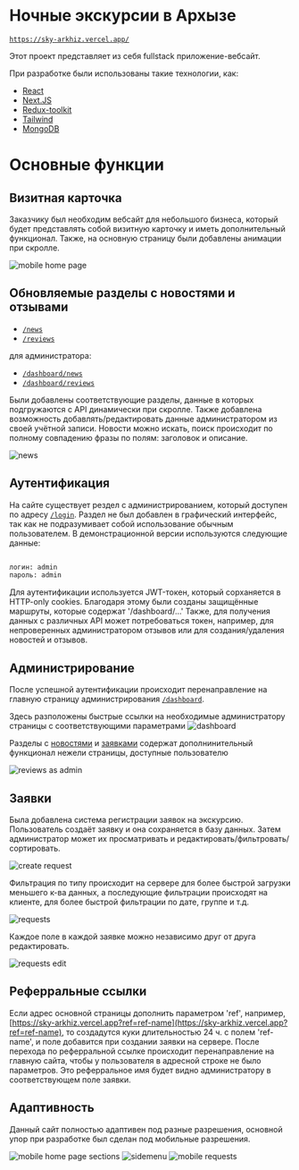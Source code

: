 # Ночные экскурсии в Архызе

[`https://sky-arkhiz.vercel.app/`](https://sky-arkhiz.vercel.app/)

Этот проект представляет из себя fullstack приложение-вебсайт.

При разработке были использованы такие технологии, как:

- [React](https://ru.reactjs.org/)
- [Next.JS](https://nextjs.org/)
- [Redux-toolkit](https://redux-toolkit.js.org/)
- [Tailwind](https://tailwindcss.com/)
- [MongoDB](https://www.mongodb.com/)

# Основные функции

## Визитная карточка
Заказчику был необходим вебсайт для небольшого бизнеса, который будет представлять собой визитную карточку и иметь дополнительный функционал. Также, на основную страницу были добавлены анимации при скролле.

![mobile home page](https://user-images.githubusercontent.com/32520512/198747170-e91ad5e5-5da5-42af-92cd-e56b62f645f5.png)

## Обновляемые разделы с новостями и отзывами

- [`/news`](https://sky-arkhiz.vercel.app/news)
- [`/reviews`](https://sky-arkhiz.vercel.app/reviews)

 для администратора:
 - [`/dashboard/news`](https://sky-arkhiz.vercel.app/dashboard/news)
- [`/dashboard/reviews`](https://sky-arkhiz.vercel.app/dashboard/reviews)

Были добавлены соответствующие разделы, данные в которых подгружаются с API динамически при скролле. Также добавлена возможность добавлять/редактировать данные администратором из своей учётной записи. Новости можно искать, поиск происходит по полному совпадению фразы по полям: заголовок и описание.

![news](https://user-images.githubusercontent.com/32520512/198748271-a6ef536b-b16e-4446-ad81-49eb204e3c4c.png)

## Аутентификация

На сайте существует рездел с администрированием, который доступен по адресу [`/login`](https://sky-arkhiz.vercel.app/login).
Раздел не был добавлен в графический интерфейс, так как не подразумивает собой использование обычным пользователем.
В демонстрационной версии используются следующие данные:

```bash

логин: admin
пароль: admin

```

Для аутентификации используется JWT-токен, который сорханяется в HTTP-only cookies. Благодаря этому были созданы защищённые маршруты, которые содержат '/dashboard/...'
Также, для получения данных с различных API может потребоваться токен, например, для непроверенных администратором отзывов или для создания/удаления новостей и отзывов.

## Администрирование

После успешной аутентификации происходит перенаправление на главную страницу администрирования [`/dashboard`](https://sky-arkhiz.vercel.app/dashboard).

Здесь разположены быстрые ссылки на необходимые администратору страницы с соответствующими параметрами
![dashboard](https://i.imgur.com/2CNEKmS.png)

Разделы с [новостями](https://sky-arkhiz.vercel.app/dasboard/news) и [заявками](https://sky-arkhiz.vercel.app/dasboard/reviews) содержат дополнинительный функционал нежели страницы, доступные пользователю

![reviews as admin](https://user-images.githubusercontent.com/32520512/198748615-cdeee9a4-67ce-4c1c-89c2-e6278124a0c2.png)

## Заявки

Была добавлена система регистрации заявок на экскурсию. Пользователь создаёт заявку и она сохраняется в базу данных. Затем администратор может их просматривать и редактировать/фильтровать/сортировать.

![create request](https://user-images.githubusercontent.com/32520512/198747815-f2b6b018-4c52-411d-9d08-0f0e64a284b0.png)

Фильтрация по типу происходит на сервере для более быстрой загрузки меньшего к-ва данных, а последующие фильтрации происходят на клиенте, для более быстрой фильтрации по дате, группе и т.д.

![requests](https://i.imgur.com/5j252oF.png)

Каждое поле в каждой заявке можно независимо друг от друга редактировать.

![requests edit](https://user-images.githubusercontent.com/32520512/198743986-f02c63f5-309a-472e-af2d-4b0c706b6ce8.png)

## Реферральные ссылки 

Если адрес основной страницы дополнить параметром 'ref', например, [https://sky-arkhiz.vercel.app?ref=ref-name](https://sky-arkhiz.vercel.app?ref=ref-name), то создадутся куки длительностью 24 ч. с полем 'ref-name', и поле добавится при создании заявки на сервере. После перехода по реферральной ссылке происходит перенаправление на главную сайта, чтобы у пользователя в адресной строке не было параметров. Это реферральное имя будет видно администратору в соответствующем поле заявки.

## Адаптивность

Данный сайт полностью адаптивен под разные разрешения, основной упор при разработке был сделан под мобильные разрешения.

![mobile home page sections](https://user-images.githubusercontent.com/32520512/198747497-4539926c-0f65-4b6b-be5f-da5c351ed395.png)
![sidemenu](https://user-images.githubusercontent.com/32520512/198747978-50f0468f-d9bb-4870-adaf-5b3dacf71e96.png)
![mobile requests](https://user-images.githubusercontent.com/32520512/198747605-276211ea-cc7d-4c71-9c4c-12f044f919d6.png)




